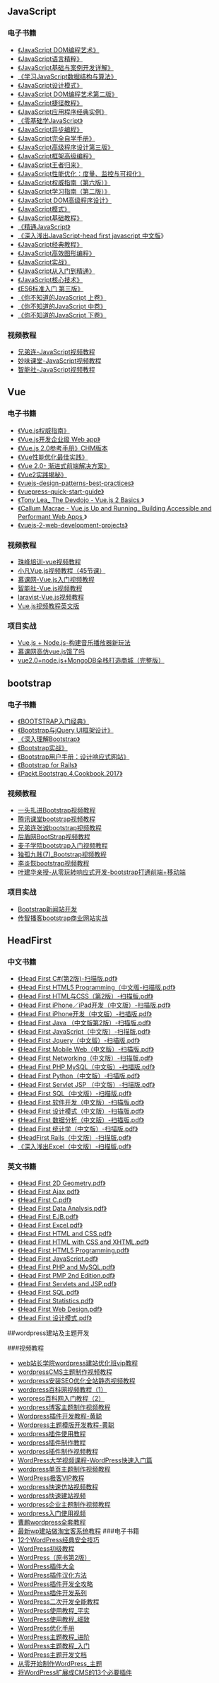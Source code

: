 ## JavaScript

### 电子书籍

- <a href="https://pan.baidu.com/s/1EHRvsiNpziplIY9-XT0IBg">《JavaScript DOM编程艺术》</a>
- <a href="https://pan.baidu.com/s/10R_kZ-obwhlRjWDTw-IKQg">《JavaScript语言精粹》</a>
- <a href="https://pan.baidu.com/s/1DVCrBe-Q06zOgNiIiqX9mw">《JavaScript基础与案例开发详解》</a>
- <a href="https://pan.baidu.com/s/1PU5e0n13xS_LQpOXp-yCjA">《学习JavaScript数据结构与算法》</a>
- <a href="https://pan.baidu.com/s/1GEdVJax31dlNTmTSbamjsg">《JavaScript设计模式》</a>
- <a href="https://pan.baidu.com/s/1JNUuu7mQlvKSanspNFqCjA">《JavaScript DOM编程艺术第二版》</a>
- <a href="https://pan.baidu.com/s/1UTEGtdrA1vC9WQhGns40Yw">《JavaScript捷径教程》</a>
- <a href="https://pan.baidu.com/s/1oJh3ZoEYSBjsOxc9DckHrA">《JavaScript应用程序经典实例》</a>
- <a href="https://pan.baidu.com/s/1x3Y8VgFPc6RxO-yYnaVN2w">《零基础学JavaScript》</a>
- <a href="https://pan.baidu.com/s/1eYzmvEQKdcnjeTJLPpUtpA">《JavaScript异步编程》</a>
- <a href="https://pan.baidu.com/s/1Lq6FRkjsg63x5V_wl6bFrQ">《JavaScript完全自学手册》</a>
- <a href="https://pan.baidu.com/s/10ODzW5dTMWRx2934erlbrQ">《JavaScript高级程序设计第三版》</a>
- <a href="https://pan.baidu.com/s/120SYwzk0eCj-4O--v3-ADg">《JavaScript框架高级编程》</a>
- <a href="https://pan.baidu.com/s/1O5rjw-DsOTEEmksAKdHZVA">《JavaScript王者归来》</a>
- <a href="https://pan.baidu.com/s/1E5Y7baHtC-coOrjt_Pw5sg">《JavaScript性能优化：度量、监控与可视化》</a>
- <a href="https://pan.baidu.com/s/11NMRlYFAhpHSzDPWg1YREg">《JavaScript权威指南（第六版）》</a>
- <a href="https://pan.baidu.com/s/1_P58Vz-6w7a7YvsWKc9sMw">《JavaScript学习指南（第二版）》</a>
- <a href="https://pan.baidu.com/s/1VcTgbWD4uIMkcdz9gcqO7g">《JavaScript DOM高级程序设计》</a>
- <a href="https://pan.baidu.com/s/1c4_G6YxU7NbuA1spEDO79g">《JavaScript模式》</a>
- <a href="https://pan.baidu.com/s/19F0wh45EMZOKG3YzRs-Oag">《JavaScript基础教程》</a>
- <a href="https://pan.baidu.com/s/1qF20nS07ERaSz5qXBbXmMA">《精通JavaScript》</a>
- <a href="https://pan.baidu.com/s/1Y7mVxyVtrsfdSoppfcD1JQ">《深入浅出JavaScript-head first javascript  中文版</a>》
- <a href="https://pan.baidu.com/s/1oJ40twROuLGr1wztQZnjig">《JavaScript经典教程》</a>
- <a href="https://pan.baidu.com/s/1ctxARYXyNlGkCUk8flQTGA">《JavaScript高效图形编程》</a>
- <a href="https://pan.baidu.com/s/15uLdMmX2zjg0NSiALwQxTg">《JavaScript实战》</a>
- <a href="https://pan.baidu.com/s/1nra7530DdAvbI1t7XuUvjA">《JavaScript从入门到精通》</a>
- <a href="https://pan.baidu.com/s/11SdtwMzevpbjPrdoSg-Riw">《JavaScript核心技术》</a>
- <a href="https://pan.baidu.com/s/1WwzcDrRHsXxySxiz5Hgveg">《ES6标准入门 第三版》</a>
- <a href="https://pan.baidu.com/s/1YhyN_ovfkBha1l8__n9d9w">《你不知道的JavaScript 上卷》</a>
- <a href="https://pan.baidu.com/s/1VC_rW1aRCdIBocEin55I_w">《你不知道的JavaScript 中卷》</a><br>
- <a href="https://pan.baidu.com/s/1jGVyEjZiOEzDbqYmjb3oHg">《你不知道的JavaScript 下卷》</a>
### 视频教程
- <a href="https://pan.baidu.com/s/1KB4W0SpcvNx0y2S0GAMkxA">兄弟连-JavaScript视频教程</a>
- <a href="https://pan.baidu.com/s/16EzS8tKGU3s9shsI9TwchQ">妙味课堂-JavaScript视频教程</a>
- <a href="https://pan.baidu.com/s/1Omxgf5J58y-vfVmyDWUeIw">智能社-JavaScript视频教程</a>

## Vue
### 电子书籍
- <a href="https://pan.baidu.com/s/1ocT2LGwLi0RmrBJOTA2onw ">《Vue.js权威指南》</a>
- <a href="https://pan.baidu.com/s/1qONP3Zkbsw19BLA2SjUgEg">《Vue.js开发企业级 Web app》</a>
- <a href="https://pan.baidu.com/s/1Xl58l8k6Xxvp4z9duA1Lgg">《Vue.js 2.0参考手册》CHM版本</a>
- <a href="https://pan.baidu.com/s/1IqaBDSwtIY8QcCUTtkCAag">《Vue性能优化最佳实践》</a>
- <a href="https://pan.baidu.com/s/1Yvsu2VLyfT_REhOWRsgO5w">《Vue 2.0- 渐进式前端解决方案》</a>
- <a href="https://pan.baidu.com/s/1wkGR57lTE_zgxOKWNJHyJg">《Vue2实践揭秘》</a>
- <a href="https://pan.baidu.com/s/1uZdFg0qRmDKjrtKXrVaFiA">《vuejs-design-patterns-best-practices》</a>
- <a href="https://pan.baidu.com/s/1C6UfBDf8yi7dRYHxaP442w">《vuepress-quick-start-guide》</a>
- <a href="https://pan.baidu.com/s/1dOe1V9UfsxPxJS4ku0mWyQ">《Tony Lea_ The Devdojo - Vue.js 2 Basics  </a>》
- <a href="https://pan.baidu.com/s/1CLhdkauG8_89Ja0NvgAolQ">《Callum Macrae - Vue.js Up and Running_  Building Accessible and Performant Web Apps </a>》
- <a href="https://pan.baidu.com/s/1XrejXrDnVdJU7xzRMjK3fw">《vuejs-2-web-development-projects》</a>
### 视频教程
- <a href="https://pan.baidu.com/s/1TuW_iL-sLQKvAK9rGQGVXA">珠峰培训-vue视频教程</a>
- <a href="https://pan.baidu.com/s/1Xn6GqZkMC5kFKgL8BYFv-Q">小凡Vue.js视频教程（45节课）</a>
- <a href="https://pan.baidu.com/s/1jRp-zPzb35pvc3Aa2J26VA">慕课网-Vue.js入门视频教程</a>
- <a href="https://pan.baidu.com/s/1ibhTNBvkjLiGpxmphb0oUw">智能社-Vue.js视频教程</a>
- <a href="https://pan.baidu.com/s/1yn1oOEiRZaPNaSFdwgxkCQ">laravist-Vue.js视频教程</a>
- <a href="https://pan.baidu.com/s/1skxFAamnVpgIrM3o6Eg-OQ">Vue.js视频教程英文版</a><br>
### 项目实战
- <a href="https://pan.baidu.com/s/1WSlaR406wDUPZBTGi2LgqQ">Vue.js +  Node.js-构建音乐播放器新玩法</a>
- <a href="https://pan.baidu.com/s/1GFrJFodX8dPfnqlNzvsbUw">慕课网高仿vue.js饿了吗</a>
- <a href="https://pan.baidu.com/s/1tYEi3XszpxcqARbZ93SrQw"> vue2.0+node.js+MongoDB全栈打造商城（完整版）</a>
## bootstrap

### 电子书籍
- <a href="https://pan.baidu.com/s/1g6gaMm-L7jnif5RX2TlkXw">《BOOTSTRAP入门经典》</a>
- <a href="https://pan.baidu.com/s/144U5apesGZgsJ4OErk4KBQ">《Bootstrap与jQuery UI框架设计》</a>
- <a href="https://pan.baidu.com/s/1fNICm5mb4zo787rYY0UOdg">《深入理解Bootstrap》</a>
- <a href="https://pan.baidu.com/s/13saFTqPjauvigBnf6KXFZg">《Bootstrap实战》</a>
- <a href="https://pan.baidu.com/s/1qTEyJOT-cLFupgOUWMQ0fw">《Bootstrap用户手册：设计响应式网站》</a>
- <a href="https://pan.baidu.com/s/1CAg5bJJtFAjcTdiri8VTZg">《Bootstrap for Rails》</a>
- <a href="https://pan.baidu.com/s/1W-l0mTFQnweC3-b8LeNLZQ">《Packt.Bootstrap.4.Cookbook.2017》</a>
### 视频教程
- <a href="https://www.bilibili.com/video/av7016821/">一头扎进Bootstrap视频教程</a>
- <a href="https://ke.qq.com/course/262796">腾讯课堂bootstrap视频教程</a>
- <a href="http://www.php.cn/course/212.html">兄弟连张诚bootstrap视频教程</a>
- <a href="http://www.php.cn/course/987.html">后盾网BootStrap视频教程</a>
- <a href="http://www.php.cn/course/324.html">麦子学院bootstrap入门视频教程</a>
- <a href="http://www.php.cn/course/585.html">独孤九贱(7)_Bootstrap视频教程</a>
- <a href="http://www.php.cn/course/387.html">李炎恢bootstrap视频教程</a>
- <a href="https://www.bilibili.com/video/av24950506/?spm_id_from=333.788.videocard.12">叶建华亲授-从零玩转响应式开发-bootstrap打通前端+移动端</a>
### 项目实战
- <a href="https://www.bilibili.com/video/av10373326/">Bootstrap新闻站开发</a>
- <a href="https://www.bilibili.com/video/av26527953">传智播客bootstrap商业网站实战</a>
## HeadFirst

### 中文书籍
- <a href="https://pan.baidu.com/s/1IkPdr5_D9qih9jGsGBlbjQ">《Head First   C#(第2版)-扫描版.pdf》</a>
- <a href="https://pan.baidu.com/s/1CxpyUzs_aGcscqf9nY9QEg">《Head First HTML5   Programming（中文版-扫描版.pdf》</a>
- <a href="https://pan.baidu.com/s/1AxhXOkb3rSy10OKMvlF0iA">《Head First HTML与CSS（第2版）-扫描版.pdf》</a>
- <a href="https://pan.baidu.com/s/10vqINakF1f_R2E9VOrZ_-Q">《Head First iPhone／iPad开发（中文版）-扫描版.pdf》</a>
- <a href="https://pan.baidu.com/s/1LUwM1LPBKA7CBA3xhBJHOQ">《Head First iPhone开发（中文版）-扫描版.pdf》</a>
- <a href="https://pan.baidu.com/s/1aSiPHQnQ173prmIjb-A_ng">《Head First Java （中文版第2版）-扫描版.pdf》</a>
- <a href="https://pan.baidu.com/s/1iXbpeHF8gVmwc99Beqq8ag">《Head First JavaScript（中文版）-扫描版.pdf》</a>
- <a href="https://pan.baidu.com/s/19lvUC3e0pZtDwIKlOveX6A">《Head First Jquery（中文版）-扫描版.pdf》</a>
- <a href="https://pan.baidu.com/s/1ofzmp7efP-yMSAG_-cCskw">《Head First Mobile Web（中文版）-扫描版.pdf》</a>
- <a href="https://pan.baidu.com/s/1DRt28cbtO09FXjP8JkoE5A">《Head First Networking（中文版）-扫描版.pdf》</a>
- <a href="https://pan.baidu.com/s/17tOkYZ4Kxd-Ge3pCDFEMag">《Head First PHP MySQL（中文版）-扫描版.pdf》</a>
- <a href="https://pan.baidu.com/s/1q7iX8z_RBVFu4B0abpBQhg">《Head First Python（中文版）-扫描版.pdf》</a>
- <a href="https://pan.baidu.com/s/1tg0OA8VhpAZp8FYCCglVMg">《Head First Servlet JSP （中文版）-扫描版.pdf》</a>
- <a href="https://pan.baidu.com/s/10zEVf9O8FAG7EF2k6_YsCw">《Head First SQL（中文版）-扫描版.pdf》</a>
- <a href="https://pan.baidu.com/s/1hDm-qW08Oil5ZE0rWYehNg">《Head First 软件开发（中文版）-扫描版.pdf》</a>
- <a href="https://pan.baidu.com/s/1LkoY0RFYruArC0Ly_CkBBg">《Head First 设计模式（中文版）-扫描版.pdf》</a>
- <a href="https://pan.baidu.com/s/1Mc4CGCWg9AVGXEHbsZuXaw">《Head First 数据分析（中文版）-扫描版.pdf》</a>
- <a href="https://pan.baidu.com/s/1xIvWKDKRkul1QvhUimZHdA">《Head First 统计学（中文版）-扫描版.pdf》</a>
- <a href="https://pan.baidu.com/s/1oK_WhztohdY7ETppMpmRbA">《HeadFirst Rails（中文版）-扫描版.pdf》</a>
- <a href="https://pan.baidu.com/s/163_7II1q4hpukyBxdCjSug">《深入浅出Excel（中文版）-扫描版.pdf》</a>
### 英文书籍
- <a href="https://pan.baidu.com/s/1jofpY3lL8NQ5fQLqi2Bxbg">《Head First 2D   Geometry.pdf》</a>
- <a href="https://pan.baidu.com/s/1Eg6F77hu2ouFdPMsGRhL0Q">《Head First Ajax.pdf》</a>
- <a href="https://pan.baidu.com/s/1KIgl46RP-HWaHAdGvn-y3Q">《Head First C.pdf》</a>
- <a href="https://pan.baidu.com/s/1io6ghELlvc2pxc-9HQfctQ">《Head First Data Analysis.pdf》</a>
- <a href="https://pan.baidu.com/s/1APvOmQIfSmuwxoNDNwAccA">《Head First EJB.pdf》</a>
- <a href="https://pan.baidu.com/s/17qhAsHji-r-6y0Hmyb9kIQ">《Head First Excel.pdf》</a>
- <a href="https://pan.baidu.com/s/1IIJcLL1zvHPSjO6VYDENlQ">《Head First HTML and CSS.pdf》</a>
- <a href="https://pan.baidu.com/s/13d0vv2AEfEbgjSPO5dpI5A">《Head First HTML with CSS and XHTML.pdf》</a>
- <a href="https://pan.baidu.com/s/1uxAShC8_RkFNJSy5KJGNmA">《Head First HTML5 Programming.pdf》</a>
- <a href="https://pan.baidu.com/s/1bHqiFWAwEveMcjRvr4-zYA">《Head First JavaScript.pdf》</a>
- <a href="https://pan.baidu.com/s/1hcQ7JPB5iFo5Vl8e8x7ZlQ">《Head First PHP and MySQL.pdf》</a>
- <a href="https://pan.baidu.com/s/1vd-FmMP4cdQ_04Sllj2gsg">《Head First PMP 2nd Edition.pdf》</a>
- <a href="https://pan.baidu.com/s/10U8zDSwNOKWIbZxEBRkxtw">《Head First Servlets and JSP.pdf》</a>
- <a href="https://pan.baidu.com/s/1Awo-ElrzahqqgeIYOVODTQ">《Head First SQL.pdf》</a>
- <a href="https://pan.baidu.com/s/1C2rxuqf7u-9i3yM_U9JSDA">《Head First Statistics.pdf》</a>
- <a href="https://pan.baidu.com/s/1CXwwkr2Hv5AGZdYC5GptvA">《Head First Web Design.pdf》</a>
- <a href="https://pan.baidu.com/s/1_fAVkTST0h4IBvyVe6SqbA">《Head First 设计模式.pdf》</a>

##wordpress建站及主题开发

###视频教程
- <a href="https://pan.baidu.com/s/1pZsojr0Xl5TT5cEVFYn1_w">web站长学院wordpress建站优化班vip教程</a>
- <a href="https://pan.baidu.com/s/1ldndULb_0oqiM0kWuZ5mOA">wordpressCMS主题制作视频教程 </a>
- <a href="https://pan.baidu.com/s/1T07N5HzYqYQyZsNbglH8Cw">wordpress安装SEO优化全站静态视频教程 </a>
- <a href="https://pan.baidu.com/s/1ZErxCWz121ZpfAkSuJW3yw">wordpress百科网视频教程（1）</a>
- <a href="https://pan.baidu.com/s/1JRXO3t_ZZ-J9ioIg4NTPHQ">worpress百科网入门教程（2）</a>
- <a href="https://pan.baidu.com/s/1xlBQ32dNJf9PKNnk9GAm2A">wordpress博客主题制作视频教程 </a>
- <a href="https://pan.baidu.com/s/1WOH1j0GAZ20rUI1XEfIULQ">Wordpress插件开发教程-黄聪</a>
- <a href="https://pan.baidu.com/s/1Ys5fQLliKMnHcFZ6RVqixQ">Wordpress主题模版开发教程-黄聪</a>
- <a href="https://pan.baidu.com/s/1Vt-SPDlAVCOJul2tvi9Bmw">wordpress插件使用教程</a>
- <a href="https://pan.baidu.com/s/1fDUU3gn_0CnW_y14CEva2A">wordpress插件制作教程 </a>
- <a href="https://pan.baidu.com/s/1sd6affs67m2LVIZrXruSfw">wordpress插件制作视频教程 </a>
- <a href="https://pan.baidu.com/s/1CBBdxnSesExYrV_1I159ew">WordPress大学视频课程-WordPress快速入门篇</a>
- <a href="https://pan.baidu.com/s/1ZtLtk0yqiawMNAJlwlU3nw">wordpress单页主题制作视频教程 </a>
- <a href="https://pan.baidu.com/s/1b4Uo4qJ8_Z2FWHWepZWL_Q">WordPress极客VIP教程 </a>
- <a href="https://pan.baidu.com/s/1Cr5NDciCUffG-6JjjmdMmg">wordpress快速仿站视频教程</a>
- <a href="https://pan.baidu.com/s/1Bfv4shITFojFIdz38Sbl2Q">wordpress快速建站视频 </a>
- <a href="https://pan.baidu.com/s/1ieTMAUVKE87roEVvPlwZJA">wordpress企业主题制作视频教程</a>
- <a href="https://pan.baidu.com/s/1FSaZKNwPIadoFaBe7h4J-A">wordpress入门使用视频 </a>
- <a href="https://pan.baidu.com/s/1jEvO0sfAxyrwiXQFzH2jDw">曹鹏wordpress全套教程</a>
- <a href="https://pan.baidu.com/s/1aO7eTw7mFO1HNGKBc_K6_w">最新wp建站做淘宝客系统教程</a>
###电子书籍
- <a href="https://pan.baidu.com/s/1DRAOsXv-2ErPGEtu65ZfUw">12个WordPress经典安全技巧</a>
- <a href="https://pan.baidu.com/s/1lv_iW-a_NwIJnisg0m29hg">WordPress初级教程</a>
- <a href="https://pan.baidu.com/s/1cy8rfyjcnvgTBBcqj-X2vg">WordPress（原书第2版）</a>
- <a href="https://pan.baidu.com/s/1D2wj3z4IDgCevJ5ahd9S5A">WordPress插件大全</a>
- <a href="https://pan.baidu.com/s/186lLeXcHl_X0SzMKV4lxOA">WordPress插件汉化方法</a>
- <a href="https://pan.baidu.com/s/1sM5QqqfUR71XRn8zLgPuXA">WordPress插件开发全攻略</a>
- <a href="https://pan.baidu.com/s/1-iJuqJPPHKZ-IazjmtnuvA">WordPress插件开发系列</a>
- <a href="https://pan.baidu.com/s/1YbP0sk-rcIRnyjU4ZuP2Lg">WordPress二次开发全能教程</a>
- <a href="https://pan.baidu.com/s/1jNOtQcgWMoVY9ZJQeDTuRQ">WordPress使用教程_平实</a>
- <a href="https://pan.baidu.com/s/146oRBSUCe8YGdsjhLX1F6g">WordPress使用教程_细致</a>
- <a href="https://pan.baidu.com/s/1o1hiKjP2uANc077gIt9ktw">WordPress优化手册</a>
- <a href="https://pan.baidu.com/s/1pOfh7yyN0ivALPq5NZiqzw">WordPress主题教程_进阶</a>
- <a href="https://pan.baidu.com/s/1UM6TeoWGgw9-HESV2pqSHQ">WordPress主题教程_入门</a>
- <a href="https://pan.baidu.com/s/1SZmKy-Df0oR-EnFFZRRVlg">WordPress主题开发文档</a>
- <a href="https://pan.baidu.com/s/1rTUWcHzMGr5RHrqtG6xRkQ">从零开始制作WordPress_主题</a>
- <a href="https://pan.baidu.com/s/1fFT5_OOZg3wHZwoE8Jr19Q">将WordPress扩展成CMS的13个必要插件</a>
